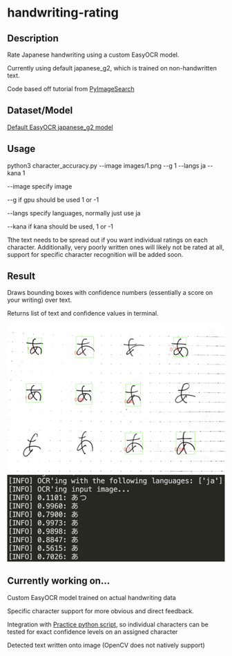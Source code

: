 # handwriting-rating

## Description
 Rate Japanese handwriting using a custom EasyOCR model. 

 Currently using default japanese_g2, which is trained on non-handwritten text. 
 
 Code based off tutorial from <a href="https://talcgames.itch.io/](https://www.youtube.com/watch?v=fGP_sSo-usc" target="_blank" rel="noopener noreferrer">PyImageSearch</a>

## Dataset/Model
 <a href="https://jaided.ai/easyocr/modelhub/" target="_blank" rel="noopener noreferrer">Default EasyOCR japanese_g2 model</a>

## Usage
 python3 character_accuracy.py --image images/1.png --g 1 --langs ja --kana 1 

 --image specify image
 
 --g if gpu should be used 1 or -1
 
 --langs specify languages, normally just use ja
 
 --kana if kana should be used, 1 or -1

 Tthe text needs to be spread out if you want individual ratings on each character. Additionally, very poorly written ones will likely not be rated at all, support for specific character recognition will be added soon.

 ## Result
  Draws bounding boxes with confidence numbers (essentially a score on your writing) over text. 

  Returns list of text and confidence values in terminal. 

![Screenshot](result.png)
![Screenshot](console.png)

 ## Currently working on...
  Custom EasyOCR model trained on actual handwriting data

  Specific character support for more obvious and direct feedback.

  Integration with  <a href="https://github.com/theoc3/JapanesePractice" target="_blank" rel="noopener noreferrer">Practice python script</a>, so individual characters can be tested for exact confidence levels on an assigned character

  Detected text written onto image (OpenCV does not natively support)


  
 

